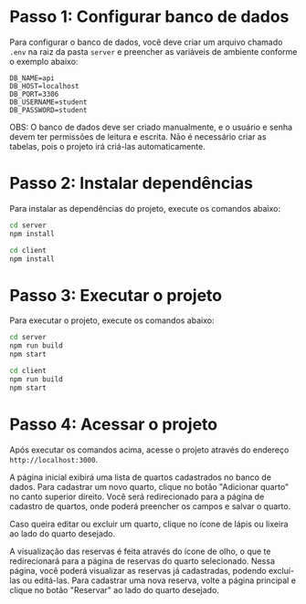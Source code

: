 # Passo 1: Configurar banco de dados

Para configurar o banco de dados, você deve criar um arquivo chamado `.env` na raiz da pasta `server` e preencher as variáveis de ambiente conforme o exemplo abaixo:

```env
DB_NAME=api
DB_HOST=localhost
DB_PORT=3306
DB_USERNAME=student
DB_PASSWORD=student
```

OBS: O banco de dados deve ser criado manualmente, e o usuário e senha devem ter permissões de leitura e escrita. Não é necessário criar as tabelas, pois o projeto irá criá-las automaticamente.

# Passo 2: Instalar dependências

Para instalar as dependências do projeto, execute os comandos abaixo:

```bash
cd server
npm install
```

```bash
cd client
npm install
```

# Passo 3: Executar o projeto

Para executar o projeto, execute os comandos abaixo:

```bash
cd server
npm run build
npm start
```

```bash
cd client
npm run build
npm start
```

# Passo 4: Acessar o projeto

Após executar os comandos acima, acesse o projeto através do endereço `http://localhost:3000`.

A página inicial exibirá uma lista de quartos cadastrados no banco de dados. Para cadastrar um novo quarto, clique no botão "Adicionar quarto" no canto superior direito. Você será redirecionado para a página de cadastro de quartos, onde poderá preencher os campos e salvar o quarto.

Caso queira editar ou excluir um quarto, clique no ícone de lápis ou lixeira ao lado do quarto desejado.

A visualização das reservas é feita através do ícone de olho, o que te redirecionará para a página de reservas do quarto selecionado. Nessa página, você poderá visualizar as reservas já cadastradas, podendo excluí-las ou editá-las. Para cadastrar uma nova reserva, volte a página principal e clique no botão "Reservar" ao lado do quarto desejado.
